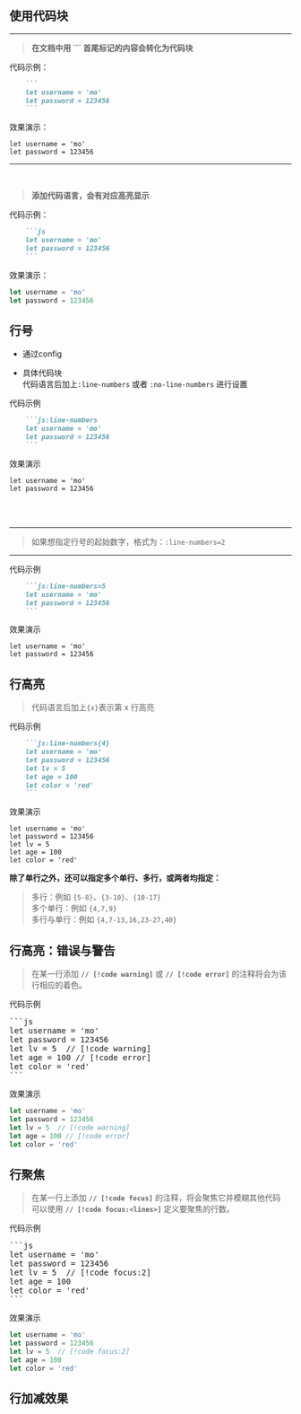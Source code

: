## 使用代码块

---

> **在文档中用 ``` 首尾标记的内容会转化为代码块**  

<Badge type='info'>代码示例：</Badge>  

```md
    ```
    let username = 'mo'
    let password = 123456
    ```
```

<Badge type='info'>效果演示：</Badge>  

```
let username = 'mo'
let password = 123456

```
---

<br>

> **添加代码语言，会有对应高亮显示**  


<Badge type='info'>代码示例：</Badge>  

```md
    ```js
    let username = 'mo'
    let password = 123456
    ```
```

<Badge type='info'>效果演示：</Badge>  

```js
let username = 'mo'
let password = 123456

```

##  行号

- 通过config  

- 具体代码块  
代码语言后加上`:line-numbers` 或者 `:no-line-numbers` 进行设置  

<Badge type='info'>代码示例</Badge>  

```md
    ```js:line-numbers
    let username = 'mo'
    let password = 123456
    ```
```

<Badge type='info'>效果演示</Badge>

```js:line-numbers
let username = 'mo'
let password = 123456
```
<br>
<br>

---

> 如果想指定行号的起始数字，格式为：`:line-numbers=2`  

---

<Badge type='info'>代码示例</Badge>  

```md
    ```js:line-numbers=5
    let username = 'mo'
    let password = 123456
    ```
```

<Badge type='info'>效果演示</Badge>

```js:line-numbers=5
let username = 'mo'
let password = 123456
```

##  行高亮

> 代码语言后加上`{x}`表示第 x 行高亮

<Badge type='info'>代码示例</Badge>  

```md
    ```js:line-numbers{4}
    let username = 'mo'
    let password = 123456
    let lv = 5
    let age = 100
    let color = 'red'
    ```
```
<Badge type='info'>效果演示</Badge>  

```js:line-numbers{4}
let username = 'mo'
let password = 123456
let lv = 5
let age = 100
let color = 'red'
```
**除了单行之外，还可以指定多个单行、多行，或两者均指定：** 

> 多行：例如 `{5-8}`、`{3-10}`、`{10-17}`  
多个单行：例如 `{4,7,9}`  
多行与单行：例如 `{4,7-13,16,23-27,40}`  

## 行高亮：错误与警告
> 在某一行添加 **`// [!code warning]`** 或 **`// [!code error]`** 的注释将会为该行相应的着色。

<Badge type='info'>代码示例</Badge>  

<pre>
```js
let username = 'mo'
let password = 123456 
let lv = 5  // [!code warning]
let age = 100 // [!code error]
let color = 'red'
```
</pre>

<Badge type='info'>效果演示</Badge>  

```js
let username = 'mo'
let password = 123456
let lv = 5  // [!code warning]
let age = 100 // [!code error]
let color = 'red'
```

## 行聚焦
> 在某一行上添加 **`// [!code focus]`** 的注释，将会聚焦它并模糊其他代码  
> 可以使用 **`// [!code focus:<lines>]`** 定义要聚焦的行数。

<Badge type='info'>代码示例</Badge>  

<pre>
```js
let username = 'mo'
let password = 123456 
let lv = 5  // [!code focus:2]
let age = 100
let color = 'red'
```
</pre>

<Badge type='info'>效果演示</Badge>  

```js
let username = 'mo'
let password = 123456
let lv = 5  // [!code focus:2]
let age = 100
let color = 'red'
```

## 行加减效果